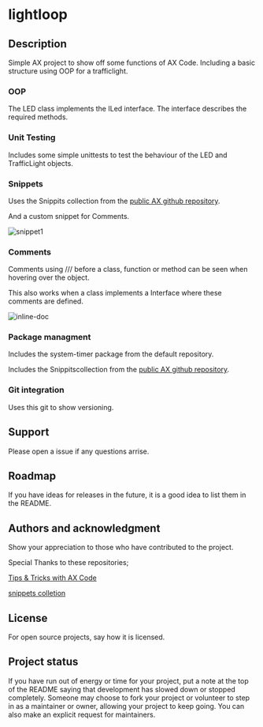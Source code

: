 # lightloop


## Description

Simple AX project to show off some functions of AX Code. Including a basic structure using OOP for a trafficlight.

### OOP

The LED class implements the ILed interface. The interface describes the required methods.

### Unit Testing

Includes some simple unittests to test the behaviour of the LED and TrafficLight objects.

### Snippets

Uses the Snippits collection from the [public AX github repository](https://github.com/simatic-ax/snippetscollectionhttps:/). 

And a custom snippet for Comments.

![snippet1](https://github.com/simatic-ax/tipps_and_tricks/raw/main/img/simple_snippet.gif)

### Comments

Comments using /// before a class, function or method can be seen when hovering over the object.

This also works when a class implements a Interface where these comments are defined.

![inline-doc](https://github.com/simatic-ax/tipps_and_tricks/raw/main/img/inline-docu.gif)

### Package managment

Includes the system-timer package from the default repository.

Includes the Snippitscollection from the [public AX github repository](https://github.com/simatic-ax/snippetscollection).

### Git integration

Uses this git to show versioning.


## Support

Please open a issue if any questions arrise.

## Roadmap

If you have ideas for releases in the future, it is a good idea to list them in the README.


## Authors and acknowledgment

Show your appreciation to those who have contributed to the project.

Special Thanks to these repositories;

[Tips & Tricks with AX Code](https://github.com/simatic-ax/tipps_and_tricks)

[snippets colletion](https://github.com/simatic-ax/snippetscollection)

## License

For open source projects, say how it is licensed.

## Project status

If you have run out of energy or time for your project, put a note at the top of the README saying that development has slowed down or stopped completely. Someone may choose to fork your project or volunteer to step in as a maintainer or owner, allowing your project to keep going. You can also make an explicit request for maintainers.
